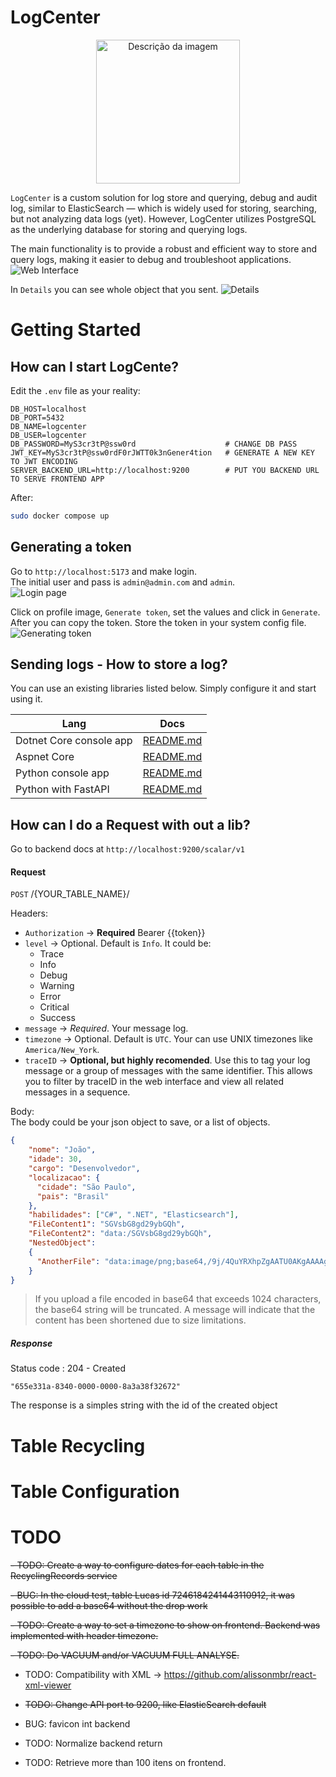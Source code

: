 # LogCenter  
<p align="center">
  <img src="logo.png" alt="Descrição da imagem" width="230px">
</p>


`LogCenter` is a custom solution for log store and querying, debug and audit log, similar to ElasticSearch — which is widely used for storing, searching, but not analyzing data logs (yet). However, LogCenter utilizes PostgreSQL as the underlying database for storing and querying logs.  

The main functionality is to provide a robust and efficient way to store and query logs, making it easier to debug and troubleshoot applications.
![Web Interface](resources/image3.png)

In `Details` you can see whole object that you sent.
![Details](resources/image4.png)

# Getting Started

## How can I start LogCente?

Edit the `.env` file as your reality:

```
DB_HOST=localhost
DB_PORT=5432
DB_NAME=logcenter
DB_USER=logcenter
DB_PASSWORD=MyS3cr3tP@ssw0rd                    # CHANGE DB PASS
JWT_KEY=MyS3cr3tP@ssw0rdF0rJWTT0k3nGener4tion   # GENERATE A NEW KEY TO JWT ENCODING
SERVER_BACKEND_URL=http://localhost:9200        # PUT YOU BACKEND URL TO SERVE FRONTEND APP
```

After:
``` bash
sudo docker compose up
```



## Generating a token

Go to `http://localhost:5173` and make login.  
The initial user and pass is `admin@admin.com` and `admin`.  
![Login page](resources/image1.png)

Click on profile image, `Generate token`, set the values and click in `Generate`. After you can copy the token. Store the token in your system config file.
![Generating token](resources/image2.png)


## Sending logs - How to store a log?
You can use an existing libraries listed below. Simply configure it and start using it.

| Lang                      | Docs                                   |
|---------------------------|---------------------------------------|
| Dotnet Core console app   | [README.md](nuget/Logger/README.md)  |
| Aspnet Core               | [README.md](nuget/RequestLogger/README.md)  |
| Python console app        | [README.md](Pypi/Logger/README.md)  |
| Python with FastAPI       | [README.md](Pypi/Logger/README.md)  |


## How can I do a Request with out a lib?

Go to backend docs at `http://localhost:9200/scalar/v1`


#### Request
`POST` /{YOUR_TABLE_NAME}/

Headers:
 - `Authorization` -> **Required**  Bearer {{token}}
 - `level` -> Optional. Default is `Info`. It could be:
    - Trace
    - Info
    - Debug
    - Warning
    - Error
    - Critical
    - Success
 - `message` -> *Required*. Your message log.
 - `timezone` -> Optional. Default is `UTC`. Your can use UNIX timezones like `America/New_York`.
 - `traceID` -> **Optional, but highly recomended**. Use this to tag your log message or a group of messages with the same identifier. This allows you to filter by traceID in the web interface and view all related messages in a sequence.
 

Body:  
The body could be your json object to save, or a list of objects.
```json
{
    "nome": "João",
    "idade": 30,
    "cargo": "Desenvolvedor",
    "localizacao": {
      "cidade": "São Paulo",
      "pais": "Brasil"
    },
    "habilidades": ["C#", ".NET", "Elasticsearch"],
    "FileContent1": "SGVsbG8gd29ybGQh",
    "FileContent2": "data:/SGVsbG8gd29ybGQh",
    "NestedObject": 
    {
      "AnotherFile": "data:image/png;base64,/9j/4QuYRXhpZgAATU0AKgAAAAgABwESAAMAAAA" // Base64 de "Some other content"
    }
}
```

 > If you upload a file encoded in base64 that exceeds 1024 characters, the base64 string will be truncated. A message will indicate that the content has been shortened due to size limitations.


##### Response
Status code : 204 - Created
```
"655e331a-8340-0000-0000-8a3a38f32672"
```
The response is a simples string with the id of the created object



# Table Recycling



# Table Configuration


# TODO 

 ~~- TODO: Create a way to configure dates for each table in the RecyclingRecords service~~

 ~~- BUG: In the cloud test, table Lucas id 7246184241443110912, it was possible to add a base64 without the drop work~~

 ~~- TODO: Create a way to set a timezone to show on frontend. Backend was implemented with header timezone.~~

 ~~- TODO: Do VACUUM and/or VACUUM FULL ANALYSE.~~

 - TODO: Compatibility with XML -> https://github.com/alissonmbr/react-xml-viewer

 - ~~TODO: Change API port to 9200, like ElasticSearch default~~

 - BUG: favicon int backend
 - TODO: Normalize backend return
 - TODO: Retrieve more than 100 itens on frontend.
